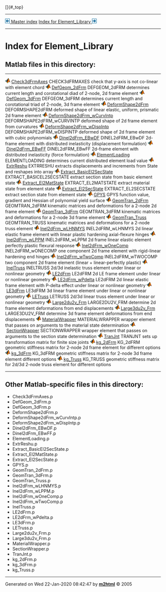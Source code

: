 []{#_top}

  ------------------------------------------------------ -----------------------------------------------------------------
  [![\<](../left.png) Master index](../FEDEASLab.html)     [Index for Element_Library ![\>](../right.png)](FEDEASLab.html)
  ------------------------------------------------------ -----------------------------------------------------------------

# Index for Element_Library

## Matlab files in this directory:

  -------------------------------------------------------------------------------------- ------------------------------------------------------------------------------------------------------
  ![](../matlabicon.gif) [Check3dFrmAxes](Check3dFrmAxes.html)                           CHECK3dFRMAXES check that y-axis is not co-linear with element chord
  ![](../matlabicon.gif) [DefGeom_2dFrm](DefGeom_2dFrm.html)                             DEFGEOM_2dFRM determines current length and corotational diad of 2-node, 2d frame element
  ![](../matlabicon.gif) [DefGeom_3dFrm](DefGeom_3dFrm.html)                             DEFGEOM_3dFRM determines current length and corotational triad of 2-node, 3d frame element
  ![](../matlabicon.gif) [DeformShape2dFrm](DeformShape2dFrm.html)                       DEFORMSHAPE2dFRM deformed shape of linear elastic, uniform, prismatic 2d frame element
  ![](../matlabicon.gif) [DeformShape2dFrm_wCurvIntp](DeformShape2dFrm_wCurvIntp.html)   DEFORMSHAPE2dFRM_wCURVINTP deformed shape of 2d frame element from curvatures
  ![](../matlabicon.gif) [DeformShape2dFrm_wDispIntp](DeformShape2dFrm_wDispIntp.html)   DEFORMSHAPE2dFRM_wDISPINTP deformed shape of 2d frame element with cubic polynomials
  ![](../matlabicon.gif) [Dinel2dFrm_EBwDF](Dinel2dFrm_EBwDF.html)                       DINEL2dFRM_EBwDF 2d-frame element with distributed inelasticity (displacement formulation)
  ![](../matlabicon.gif) [Dinel2dFrm_EBwFF](Dinel2dFrm_EBwFF.html)                       DINEL2dFRM_EBwFF 2d-frame element with distributed inelasticity (force formulation)
  ![](../matlabicon.gif) [ElementLoading](ElementLoading.html)                           ELEMENTLOADING determines current distributed element load value
  ![](../matlabicon.gif) [ExtrReshu](ExtrReshu.html)                                     EXTRRESHU extracts displacements and increments from State and reshapes into array
  ![](../matlabicon.gif) [Extract_BasicEl2SecState](Extract_BasicEl2SecState.html)       EXTRACT_BASICEL2SECSTATE extract section state from basic element state
  ![](../matlabicon.gif) [Extract_El2MatState](Extract_El2MatState.html)                 EXTRACT_EL2MATSTATE extract material state from element state
  ![](../matlabicon.gif) [Extract_El2SecState](Extract_El2SecState.html)                 EXTRACT_EL2SECSTATE extract section state from element state
  ![](../matlabicon.gif) [GPYS](GPYS.html)                                               GPYS function value, gradient and Hessian of polynomial yield surface
  ![](../matlabicon.gif) [GeomTran_2dFrm](GeomTran_2dFrm.html)                           GEOMTRAN_2dFRM kinematic matrices and deformations for a 2-node 2d frame element
  ![](../matlabicon.gif) [GeomTran_3dFrm](GeomTran_3dFrm.html)                           GEOMTRAN_3dFRM kinematic matrices and deformations for a 2-node 3d frame element
  ![](../matlabicon.gif) [GeomTran_Truss](GeomTran_Truss.html)                           GEOMTRAN_TRUSS kinematic matrices and deformations for a 2-node truss element
  ![](../matlabicon.gif) [Inel2dFrm_wLHNMYS](Inel2dFrm_wLHNMYS.html)                     INEL2dFRM_wLHNMYS 2d linear elastic frame element with linear plastic hardening axial-flexure hinges
  ![](../matlabicon.gif) [Inel2dFrm_wLPPM](Inel2dFrm_wLPPM.html)                         INEL2dFRM_wLPPM 2d frame linear elastic element perfectly plastic flexural response
  ![](../matlabicon.gif) [Inel2dFrm_wOneComp](Inel2dFrm_wOneComp.html)                   INEL2dFRM_wONECOMP one component 2d frame element with rigid-linear hardening end hinges
  ![](../matlabicon.gif) [Inel2dFrm_wTwoComp](Inel2dFrm_wTwoComp.html)                   INEL2dFRM_wTWOCOMP two component 2d frame element (linear + linear-perfectly plastic)
  ![](../matlabicon.gif) [InelTruss](InelTruss.html)                                     INELTRUSS 2d/3d inelastic truss element under linear or nonlinear geometry
  ![](../matlabicon.gif) [LE2dFrm](LE2dFrm.html)                                         LE2dFRM 2d LE frame element under linear or nonlinear geometry
  ![](../matlabicon.gif) [LE2dFrm_wPdelta](LE2dFrm_wPdelta.html)                         LE2dFRM 2d linear elastic frame element with P-delta effect under linear or nonlinear geometry
  ![](../matlabicon.gif) [LE3dFrm](LE3dFrm.html)                                         LE3dFRM 3d linear frame element under linear or nonlinear geometry
  ![](../matlabicon.gif) [LETruss](LETruss.html)                                         LETRUSS 2d/3d linear truss element under linear or nonlinear geometry
  ![](../matlabicon.gif) [Large2du2v_Frm](Large2du2v_Frm.html)                           LARGE2DU2V_FRM determine 2d frame element deformations from end displacements
  ![](../matlabicon.gif) [Large3du2v_Frm](Large3du2v_Frm.html)                           LARGE3DU2V_FRM determine 3d frame element deformations from end displacements
  ![](../matlabicon.gif) [MaterialWrapper](MaterialWrapper.html)                         MATERIALWRAPPER wrapper element that passes on arguments to the material state determination
  ![](../matlabicon.gif) [SectionWrapper](SectionWrapper.html)                           SECTIONWRAPPER wrapper element that passes on arguments to the section state determination
  ![](../matlabicon.gif) [TranJnt](TranJnt.html)                                         TRANJNT sets up transformation matrix for finite size joints
  ![](../matlabicon.gif) [kg_2dFrm](kg_2dFrm.html)                                       KG_2dFRM geometric stiffness matrix for 2-node 2d frame element for different options
  ![](../matlabicon.gif) [kg_3dFrm](kg_3dFrm.html)                                       KG_3dFRM geometric stiffness matrix for 2-node 3d frame element different options
  ![](../matlabicon.gif) [kg_Truss](kg_Truss.html)                                       KG_TRUSS geometric stiffness matrix for 2d/3d 2-node truss element for different options
  -------------------------------------------------------------------------------------- ------------------------------------------------------------------------------------------------------

## Other Matlab-specific files in this directory:

-   Check3dFrmAxes.p
-   DefGeom_2dFrm.p
-   DefGeom_3dFrm.p
-   DeformShape2dFrm.p
-   DeformShape2dFrm_wCurvIntp.p
-   DeformShape2dFrm_wDispIntp.p
-   Dinel2dFrm_EBwDF.p
-   Dinel2dFrm_EBwFF.p
-   ElementLoading.p
-   ExtrReshu.p
-   Extract_BasicEl2SecState.p
-   Extract_El2MatState.p
-   Extract_El2SecState.p
-   GPYS.p
-   GeomTran_2dFrm.p
-   GeomTran_3dFrm.p
-   GeomTran_Truss.p
-   Inel2dFrm_wLHNMYS.p
-   Inel2dFrm_wLPPM.p
-   Inel2dFrm_wOneComp.p
-   Inel2dFrm_wTwoComp.p
-   InelTruss.p
-   LE2dFrm.p
-   LE2dFrm_wPdelta.p
-   LE3dFrm.p
-   LETruss.p
-   Large2du2v_Frm.p
-   Large3du2v_Frm.p
-   MaterialWrapper.p
-   SectionWrapper.p
-   TranJnt.p
-   kg_2dFrm.p
-   kg_3dFrm.p
-   kg_Truss.p

------------------------------------------------------------------------

Generated on Wed 22-Jan-2020 08:42:47 by
**[m2html](http://www.artefact.tk/software/matlab/m2html/ "Matlab Documentation in HTML")**
© 2005
